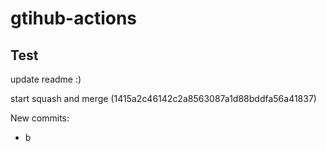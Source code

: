 # gtihub-actions

## Test

update readme :)

start squash and merge (1415a2c46142c2a8563087a1d88bddfa56a41837)

New commits:
- b
